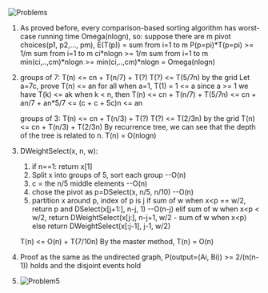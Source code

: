 ![Problems](/Users/eve/repo/algorithms_stanford/divide_conquer/week4/problems.png)
1. As proved before, every comparison-based sorting algorithm has worst-case running time Omega(nlogn), so:
    suppose there are m pivot choices(p1, p2,..., pm),
    E(T(p)) = sum from i=1 to m P(p=pi)\*T(p=pi)
            >= 1/m sum from i=1 to m ci\*nlogn
            >= 1/m sum from i=1 to m min(ci,..,cm)\*nlogn
            >= min(ci,..,cm)\*nlogn
            = Omega(nlogn)
            
2. groups of 7:
    T(n) <= cn + T(n/7) + T(?)
    T(?) <= T(5/7n) by the grid
    Let a=7c, prove T(n) <= an for all
    when a=1, T(1) = 1 <= a since a >= 1
    we have T(k) <= ak when k < n,
    then T(n) <= cn + T(n/7) + T(5/7n)
              <= cn + an/7 + an\*5/7
              <= (c + c + 5c)n
              <= an
    
    groups of 3:
    T(n) <= cn + T(n/3) + T(?)
    T(?) <= T(2/3n) by the grid
    T(n) <= cn + T(n/3) + T(2/3n)
    By recurrence tree, we can see that the depth of the tree is related to n.
    T(n) = O(nlogn)
    
3.  DWeightSelect(x, n, w):
    1. if n==1: return x[1]
    2. Split x into groups of 5, sort each group --O(n)
    3. c = the n/5 middle elements --O(n)
    4. chose the pivot as p=DSelect(x, n/5, n/10) --O(n)
    5. partition x around p, index of p is j
       if sum of w when x<p == w/2, return p and DSelect(x[j+1:], n-j, 1) --O(n-j)
       elif sum of w when x<p < w/2, return DWeightSelect(x[j:], n-j+1, w/2 - sum of w when x<p)
       else return DWeightSelect(x[:j-1], j-1, w/2) 
    
    T(n) <= O(n) + T(7/10n)
    By the master method, T(n) = O(n)

4. Proof as the same as the undirected graph, P(output=(Ai, Bi)) >= 2/(n(n-1)) holds and the disjoint events hold

5. ![Problem5](/Users/eve/repo/algorithms_stanford/divide_conquer/week4/theory_prob_5.jpeg)
    
    